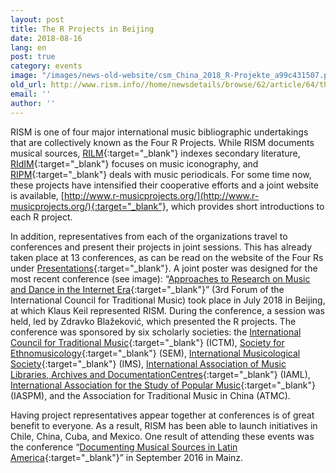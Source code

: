 ```yaml
---
layout: post
title: The R Projects in Beijing
date: 2018-08-16
lang: en
post: true
category: events
image: "/images/news-old-website/csm_China_2018_R-Projekte_a99c431507.png"
old_url: http://www.rism.info//home/newsdetails/browse/62/article/64/the-r-projects-in-beijing.html
email: ''
author: ''
---
```


RISM is one of four major international music bibliographic undertakings that are collectively known as the Four R Projects. While RISM documents musical sources, [RILM](http://www.rilm.org/){:target="_blank"} indexes secondary literature, [RIdIM](http://www.ridim.org/){:target="_blank"} focuses on music iconography, and [RIPM](http://www.ripm.org/){:target="_blank"} deals with music periodicals. For some time now, these projects have intensified their cooperative efforts and a joint website is available, [http://www.r-musicprojects.org/](http://www.r-musicprojects.org/){:target="_blank"}, which provides short introductions to each R project.

In addition, representatives from each of the organizations travel to conferences and present their projects in joint sessions. This has already taken place at 13 conferences, as can be read on the website of the Four Rs under [Presentations](http://www.r-musicprojects.org/presentations.html){:target="_blank"}. A joint poster was designed for the most recent conference (see image): “[Approaches to Research on Music and Dance in the Internet Era](http://zhuanti.ccom.edu.cn/2018yyx/yywd/){:target="_blank"}” (3rd Forum of the International Council for Traditional Music) took place in July 2018 in Beijing, at which Klaus Keil represented RISM. During the conference, a session was held, led by Zdravko Blažeković, which presented the R projects. The conference was sponsored by six scholarly societies: the [International Council for Traditional Music](http://www.ictmusic.org/){:target="_blank"} (ICTM), [Society for Ethnomusicology](https://www.ethnomusicology.org/){:target="_blank"} (SEM), [International Musicological Society](https://www.musicology.org/){:target="_blank"} (IMS), [International Association of Music Libraries, Archives and DocumentationCentres](https://www.iaml.info/){:target="_blank"} (IAML), [International Association for the Study of Popular Music](http://www.iaspm.net/){:target="_blank"} (IASPM), and the Association for Traditional Music in China (ATMC).

Having project representatives appear together at conferences is of great benefit to everyone. As a result, RISM has been able to launch initiatives in Chile, China, Cuba, and Mexico. One result of attending these events was the conference “[Documenting Musical Sources in Latin America](http://www.rism.info/publications/latin-america-conference-2016/){:target="_blank"}” in September 2016 in Mainz.

